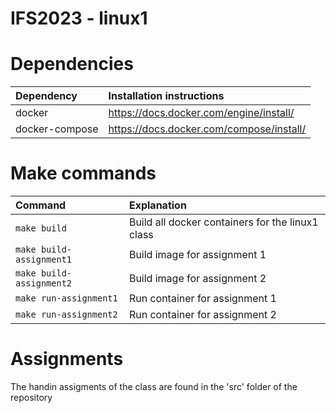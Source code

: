 # IFS2023 - linux1

# Dependencies
|Dependency|Installation instructions|
|:---------|:--------------------------|
| docker |https://docs.docker.com/engine/install/ |
| docker-compose |https://docs.docker.com/compose/install/ |

# Make commands

|Command|Explanation|
|:--------|:--------|
| ```make build``` | Build all docker containers for the linux1 class |
|```make build-assignment1```| Build image for assignment 1 |
|```make build-assignment2```| Build image for assignment 2 |
|```make run-assignment1```| Run container for assignment 1 |
|```make run-assignment2```| Run container for assignment 2 |

# Assignments
The handin assigments of the class are found in the 'src' folder of the repository
